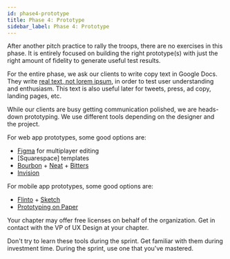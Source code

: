 ```yaml
---
id: phase4-prototype
title: Phase 4: Prototype
sidebar_label: Phase 4: Prototype
---
```


After another pitch practice to rally the troops, there are no exercises in this
phase. It is entirely focused on building the right prototype(s) with just the
right amount of fidelity to generate useful test results.

For the entire phase, we ask our clients to write copy text in Google Docs. They
write [real text, not lorem ipsum](https://tbot.io/use-real-words), in order to
test user understanding and enthusiasm. This text is also useful later for
tweets, press, ad copy, landing pages, etc.

While our clients are busy getting communication polished, we are heads-down
prototyping. We use different tools depending on the designer and the project.

For web app prototypes, some good options are:

- [Figma](www.figma.com) for multiplayer editing
- [Squarespace] templates
- [Bourbon](bourbon.io) + [Neat](neat.bourbon.io) +
  [Bitters](bitters.bourbon.io)
- [Invision](www.invisionapp.com)

For mobile app prototypes, some good options are:

- [Flinto](https://www.flinto.com) + [Sketch](https://www.sketchapp.com)
- [Prototyping on Paper](https://popapp.in)

Your chapter may offer free licenses on behalf of the organization. Get in
contact with the VP of UX Design at your chapter.

Don't try to learn these tools during the sprint. Get familiar with them during
investment time. During the sprint, use one that you've mastered.
